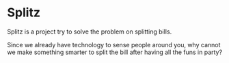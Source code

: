Splitz
======

Splitz is a project try to solve the problem on splitting bills.

Since we already have technology to sense people around you, why cannot we make something smarter to split the bill after having all the funs in party?
